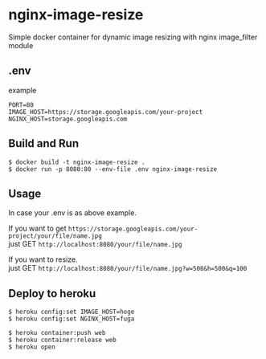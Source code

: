 # nginx-image-resize

Simple docker container for dynamic image resizing with nginx image_filter module

## .env

example

```.env
PORT=80
IMAGE_HOST=https://storage.googleapis.com/your-project
NGINX_HOST=storage.googleapis.com
```

## Build and Run

```
$ docker build -t nginx-image-resize .
$ docker run -p 8080:80 --env-file .env nginx-image-resize 
```

## Usage

In case your .env is as above example.

If you want to get `https://storage.googleapis.com/your-project/your/file/name.jpg`  
just GET `http://localhost:8080/your/file/name.jpg`

If you want to resize.  
just GET `http://localhost:8080/your/file/name.jpg?w=500&h=500&q=100`

## Deploy to heroku

```
$ heroku config:set IMAGE_HOST=hoge
$ heroku config:set NGINX_HOST=fuga

$ heroku container:push web
$ heroku container:release web
$ heroku open
```